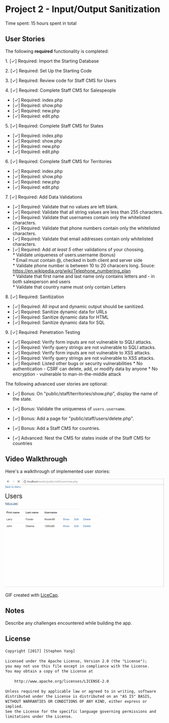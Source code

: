 # Project 2 - Input/Output Sanitization

Time spent: 15 hours spent in total

## User Stories

The following **required** functionality is completed:

1\. [&#10003;]  Required: Import the Starting Database

2\. [&#10003;]  Required: Set Up the Starting Code

3\. [&#10003;]  Required: Review code for Staff CMS for Users

4\. [&#10003;]  Required: Complete Staff CMS for Salespeople
  * [&#10003;]  Required: index.php
  * [&#10003;]  Required: show.php
  * [&#10003;]  Required: new.php
  * [&#10003;]  Required: edit.php

5\. [&#10003;]  Required: Complete Staff CMS for States
  * [&#10003;]  Required: index.php
  * [&#10003;]  Required: show.php
  * [&#10003;]  Required: new.php
  * [&#10003;]  Required: edit.php

6\. [&#10003;]  Required: Complete Staff CMS for Territories
  * [&#10003;]  Required: index.php
  * [&#10003;]  Required: show.php
  * [&#10003;]  Required: new.php
  * [&#10003;]  Required: edit.php

7\. [&#10003;]  Required: Add Data Validations
  * [&#10003;]  Required: Validate that no values are left blank.
  * [&#10003;]  Required: Validate that all string values are less than 255 characters.
  * [&#10003;]  Required: Validate that usernames contain only the whitelisted characters.
  * [&#10003;]  Required: Validate that phone numbers contain only the whitelisted characters.
  * [&#10003;]  Required: Validate that email addresses contain only whitelisted characters.
  * [&#10003;]  Required: Add *at least 5* other validations of your choosing.</br>
                * Validate uniqueness of users.username (bonus) </br>
                * Email must contain @, checked in both client and server side</br>
                * Validate phone number is between 10 to 20 characers long. Souce: https://en.wikipedia.org/wiki/Telephone_numbering_plan </br>
                * Validate that first name and last name only contains letters and - in both salesperson and users</br>
                * Validate that country name must only contain Letters </br>


8\. [&#10003;]  Required: Sanitization
  * [&#10003;]  Required: All input and dynamic output should be sanitized.
  * [&#10003;]  Required: Sanitize dynamic data for URLs
  * [&#10003;]  Required: Sanitize dynamic data for HTML
  * [&#10003;]  Required: Sanitize dynamic data for SQL

9\. [&#10003;]  Required: Penetration Testing
  * [&#10003;]  Required: Verify form inputs are not vulnerable to SQLI attacks.
  * [&#10003;]  Required: Verify query strings are not vulnerable to SQLI attacks.
  * [&#10003;]  Required: Verify form inputs are not vulnerable to XSS attacks.
  * [&#10003;]  Required: Verify query strings are not vulnerable to XSS attacks.
  * [&#10003;]  Required: Listed other bugs or security vulnerabilities
                * No authentication - CSRF can delete, add, or modify data by anyone
                * No encryption - vulnerable to man-in-the-middle attack


The following advanced user stories are optional:

- [&#10003;]  Bonus: On "public/staff/territories/show.php", display the name of the state.

- [&#10003;]  Bonus: Validate the uniqueness of `users.username`.

- [&#10003;]  Bonus: Add a page for "public/staff/users/delete.php".

- [&#10003;]  Bonus: Add a Staff CMS for countries.

- [&#10003;]  Advanced: Nest the CMS for states inside of the Staff CMS for countries


## Video Walkthrough

Here's a walkthrough of implemented user stories:

<img src='https://github.com/syang1216/PHP_Sanitization_XSS_SQLi/blob/master/week2_3.gif' title='Video Walkthrough' width='' alt='Video Walkthrough' />

GIF created with [LiceCap](http://www.cockos.com/licecap/).

## Notes

Describe any challenges encountered while building the app.

## License

    Copyright [2017] [Stephen Yang]

    Licensed under the Apache License, Version 2.0 (the "License");
    you may not use this file except in compliance with the License.
    You may obtain a copy of the License at

        http://www.apache.org/licenses/LICENSE-2.0

    Unless required by applicable law or agreed to in writing, software
    distributed under the License is distributed on an "AS IS" BASIS,
    WITHOUT WARRANTIES OR CONDITIONS OF ANY KIND, either express or implied.
    See the License for the specific language governing permissions and
    limitations under the License.
